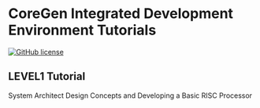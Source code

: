 # CoreGen Integrated Development Environment Tutorials

[![GitHub license](https://img.shields.io/badge/license-APACHE2-blue.svg)](https://raw.githubusercontent.com/opensocsysarch/CoreGen/master/LICENSE)

## LEVEL1 Tutorial
System Architect Design Concepts and Developing a Basic RISC Processor
